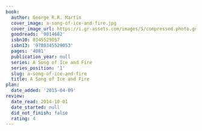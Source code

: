 ```yaml
---
book:
  author: George R.R. Martin
  cover_image: a-song-of-ice-and-fire.jpg
  cover_image_url: https://i.gr-assets.com/images/S/compressed.photo.goodreads.com/books/1328046798l/9814682._SX98_.jpg
  goodreads: '9814682'
  isbn10: 0345529057
  isbn13: '9780345529053'
  pages: '4081'
  publication_year: null
  series: A Song of Ice and Fire
  series_position: '1'
  slug: a-song-of-ice-and-fire
  title: A Song of Ice and Fire
plan:
  date_added: '2015-04-09'
review:
  date_read: 2014-10-01
  date_started: null
  did_not_finish: false
  rating: 4
---
```

